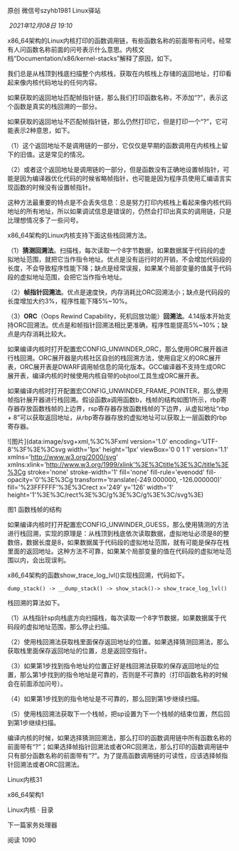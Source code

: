 
原创 微信号szyhb1981 Linux驿站

 _2021年12月08日 19:10_

x86_64架构的Linux内核打印的函数调用链，有些函数名称的前面带有问号。经常有人问函数名称前面的问号表示什么意思。内核文档“Documentation/x86/kernel-stacks”解释了原因，如下。

我们总是从栈顶到栈底扫描整个内核栈，获取在内核栈上存储的返回地址，打印看起来像内核代码地址的任何内容。

如果获取的返回地址匹配帧指针链，那么我们打印函数名称，不添加“?”，表示这个函数是真实的栈回溯的一部分。

如果获取的返回地址不匹配帧指针链，那么仍然打印它，但是打印一个“?”，它可能表示2种意思，如下。

（1）这个返回地址不是调用链的一部分，它仅仅是早期的函数调用在内核栈上留下的旧值。这是常见的情况。

（2）或者这个返回地址是调用链的一部分，但是函数没有正确地设置帧指针，可能是因为编译器优化代码的时候省略帧指针，也可能是因为程序员使用汇编语言实现函数的时候没有设置帧指针。

这种方法最重要的特点是不会丢失信息：总是努力打印内核栈上看起来像内核代码地址的所有地址，所以如果调试信息是错误的，仍然会打印出真实的调用链，只是比理想情况多了一些问号。

  

x86_64架构的Linux内核支持下面这些栈回溯方法。

（1）**猜测回溯法**。扫描栈，每次读取一个8字节数据，如果数据属于代码段的虚拟地址范围，就把它当作指令地址。优点是没有运行时的开销，不会增加代码段的长度，不会导致程序性能下降；缺点是经常误报，如果某个局部变量的值属于代码段的虚拟地址范围，会把它当作指令地址。

（2）**帧指针回溯法**。优点是速度快，内存消耗比ORC回溯法小；缺点是代码段的长度增加大约3%，程序性能下降5%~10%。

（3）**ORC**（Oops Rewind Capability，死机回放功能）**回溯法**。4.14版本开始支持ORC回溯法。优点是和帧指针回溯法相比更准确，程序性能提高5%~10%；缺点是内存消耗比较大。

  

如果编译内核时打开配置宏CONFIG_UNWINDER_ORC，那么使用ORC展开器进行栈回溯。ORC展开器是内核社区自创的栈回溯方法，使用自定义的ORC展开表，ORC展开表是DWARF调用帧信息的简化版本。GCC编译器不支持生成ORC展开表，编译内核的时候使用内核自带的objtool工具生成ORC展开表。

如果编译内核时打开配置宏CONFIG_UNWINDER_FRAME_POINTER，那么使用帧指针展开器进行栈回溯。假设函数a调用函数b，栈帧的结构如图1所示，rbp寄存器存放函数栈帧的上边界，rsp寄存器存放函数栈帧的下边界，从虚拟地址“rbp + 8”可以获取返回地址，从rbp寄存器存放的虚拟地址可以获取上一层函数的rbp寄存器。

![图片](data:image/svg+xml,%3C%3Fxml version='1.0' encoding='UTF-8'%3F%3E%3Csvg width='1px' height='1px' viewBox='0 0 1 1' version='1.1' xmlns='http://www.w3.org/2000/svg' xmlns:xlink='http://www.w3.org/1999/xlink'%3E%3Ctitle%3E%3C/title%3E%3Cg stroke='none' stroke-width='1' fill='none' fill-rule='evenodd' fill-opacity='0'%3E%3Cg transform='translate(-249.000000, -126.000000)' fill='%23FFFFFF'%3E%3Crect x='249' y='126' width='1' height='1'%3E%3C/rect%3E%3C/g%3E%3C/g%3E%3C/svg%3E)

图1 函数栈帧的结构  

如果编译内核时打开配置宏CONFIG_UNWINDER_GUESS，那么使用猜测的方法进行栈回溯，实现的原理是：从栈顶到栈底依次读取数据，虚拟地址必须是8的整数倍，数据长度是8，如果数据属于代码段的虚拟地址范围，就有可能是保存在栈里面的返回地址。这种方法不可靠，如果某个局部变量的值在代码段的虚拟地址范围以内，会出现误判。

  

x86_64架构的函数show_trace_log_lvl()实现栈回溯，代码如下。

```
dump_stack() -> __dump_stack() -> show_stack()-> show_trace_log_lvl()
```

栈回溯的算法如下。

（1）从栈指针sp向栈底方向扫描栈，每次读取一个8字节数据，如果数据属于代码段的虚拟地址范围，那么停止扫描。

（2）使用栈回溯法获取栈里面保存返回地址的位置。如果选择猜测回溯法，那么获取栈里面保存返回地址的位置，总是返回空指针。

（3）如果第1步找到指令地址的位置正好是栈回溯法获取的保存返回地址的位置，那么第1步找到的指令地址是可靠的，否则是不可靠的（打印函数名称的时候会在前面添加问号）。

（4）如果第1步找到的指令地址是不可靠的，那么回到第1步继续扫描。

（5）使用栈回溯法获取下一个栈帧，把sp设置为下一个栈帧的结束位置，然后回到第1步继续扫描。

  

编译内核的时候，如果选择猜测回溯法，那么打印的函数调用链中所有函数名称的前面带有“?”；如果选择帧指针回溯法或者ORC回溯法，那么打印的函数调用链中只有部分函数名称的前面带有“?”。为了提高函数调用链的可读性，应该选择帧指针回溯法或者ORC回溯法。

Linux内核31

x86_64架构1

Linux内核 · 目录

下一篇家务处理器

阅读 1090

​